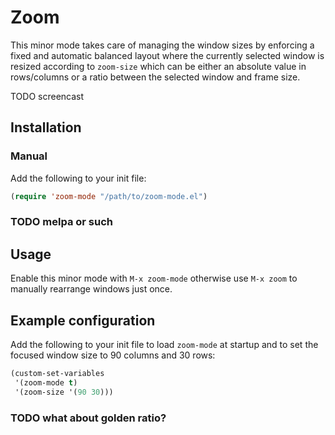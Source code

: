 Zoom
====

This minor mode takes care of managing the window sizes by enforcing a fixed and
automatic balanced layout where the currently selected window is resized
according to `zoom-size` which can be either an absolute value in rows/columns
or a ratio between the selected window and frame size.

TODO screencast

Installation
------------

### Manual

Add the following to your init file:

```el
(require 'zoom-mode "/path/to/zoom-mode.el")
```

### TODO melpa or such

Usage
-----

Enable this minor mode with `M-x zoom-mode` otherwise use `M-x zoom` to manually
rearrange windows just once.

Example configuration
---------------------

Add the following to your init file to load `zoom-mode` at startup and to set
the focused window size to 90 columns and 30 rows:

```el
(custom-set-variables
 '(zoom-mode t)
 '(zoom-size '(90 30)))
```

### TODO what about golden ratio?
